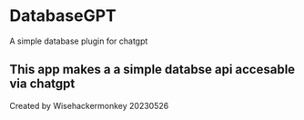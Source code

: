 # DatabaseGPT
 A simple database plugin for chatgpt

## This app makes a a simple databse api accesable via chatgpt

Created by Wisehackermonkey
20230526